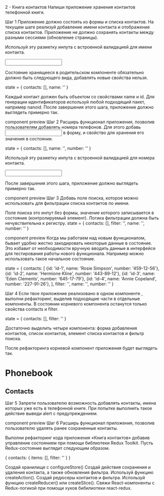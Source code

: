 2 - Книга контактов Напиши приложение хранения контактов телефонной книги.

Шаг 1 Приложение должно состоять из формы и списка контактов. На текущем шаге реализуй добавление
имени контакта и отображение списка контактов. Приложение не должно сохранять контакты между разными
сессиями (обновление страницы).

Используй эту разметку инпута с встроенной валидацией для имени контакта.

<input
  type="text"
  name="name"
  pattern="^[a-zA-Zа-яА-Я]+(([' -][a-zA-Zа-яА-Я ])?[a-zA-Zа-яА-Я]*)*$"
  title="Name may contain only letters, apostrophe, dash and spaces. For example Adrian, Jacob Mercer, Charles de Batz de Castelmore d'Artagnan"
  required
/>

Состояние хранящееся в родительском компоненте <App> обязательно должно быть следующего вида,
добавлять новые свойства нельзя.

state = { contacts: [], name: '' }

Каждый контакт должен быть объектом со свойствами name и id. Для генерации идентификаторов используй
любой подходящий пакет, например nanoid. После завершения этого шага, приложение должно выглядеть
примерно так.

component preview Шаг 2 Расширь функционал приложения, позволив пользователям добавлять номера
телефонов. Для этого добавь <input type="tel"> в форму, и свойство для хранения его значения в
состоянии.

state = { contacts: [], name: '', number: '' }

Используй эту разметку инпута с встроенной валидацией для номера контакта.

<input
  type="tel"
  name="number"
  pattern="\+?\d{1,4}?[-.\s]?\(?\d{1,3}?\)?[-.\s]?\d{1,4}[-.\s]?\d{1,4}[-.\s]?\d{1,9}"
  title="Phone number must be digits and can contain spaces, dashes, parentheses and can start with +"
  required
/>

После завершения этого шага, приложение должно выглядеть примерно так.

component preview Шаг 3 Добавь поле поиска, которое можно использовать для фильтрации списка
контактов по имени.

Поле поиска это инпут без формы, значение которого записывается в состояние (контролируемый
элемент). Логика фильтрации должна быть нечувствительна к регистру. state = { contacts: [], filter:
'', name: '', number: '' }

component preview Когда мы работаем над новым функционалом, бывает удобно жестко закодировать
некоторые данные в состояние. Это избавит от необходимости вручную вводить данные в интерфейсе для
тестирования работы нового функционала. Например можно использовать такое начальное состояние.

state = { contacts: [ {id: 'id-1', name: 'Rosie Simpson', number: '459-12-56'}, {id: 'id-2', name:
'Hermione Kline', number: '443-89-12'}, {id: 'id-3', name: 'Eden Clements', number: '645-17-79'},
{id: 'id-4', name: 'Annie Copeland', number: '227-91-26'}, ], filter: '', name: '', number: '' }

Шаг 4 Если твое приложение реализовано в одном компоненте <App>, выполни рефакторинг, выделив
подходящие части в отдельные компоненты. В состоянии корневого компонента <App> останутся только
свойства contacts и filter.

state = { contacts: [], filter: '' }

Достаточно выделить четыре компонента: форма добавления контактов, список контактов, элемент списка
контактов и фильтр поиска.

После рефакторинга корневой компонент приложения будет выглядеть так.

<div>
  <h1>Phonebook</h1>
  <ContactForm ... />

  <h2>Contacts</h2>
  <Filter ... />
  <ContactList ... />
</div>

Шаг 5 Запрети пользователю возможность добавлять контакты, имена которых уже есть в телефонной
книге. При попытке выполнить такое действие выведи alert с предупреждением.

component preview Шаг 6 Расширь функционал приложения, позволив пользователю удалять ранее
сохраненные контакты.

Выполни рефакторинг кода приложения «Книга контактов» добавив управление состоянием при помощи
библиотеки Redux Toolkit. Пусть Redux-состояние выглядит следующим образом.

{ contacts: { items: [], filter: '' } }

Создай хранилище с configureStore() Создай действия сохранения и удаления контакта, а также
обновления фильтра. Используй функцию createAction(). Создай редюсеры контактов и фильтра. Используй
функцию createReducer() или createSlice(). Свяжи React-компоненты с Redux-логикой при помощи хуков
бибилиотеки react-redux.
